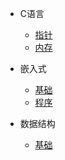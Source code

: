 - C语言
    - [指针](_Study\C_language\point\base.md)
    - [内存](_Study\C_language\memory\base.md)

- 嵌入式
    - [基础](_Study\STM32\base.md)
    - [程序](_Study\STM32\program\base.md)

- 数据结构
    - [基础](_Study\Data_Structure\base.md)


